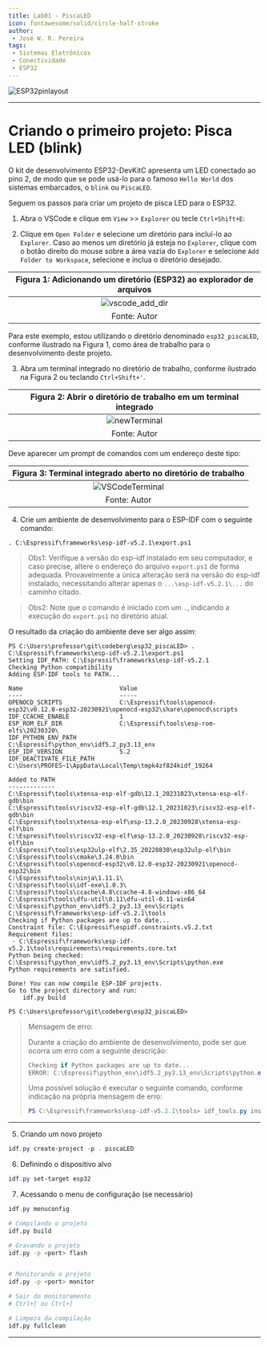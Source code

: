 ```yaml
---
title: Lab01 - PiscaLED
icon: fontawesome/solid/circle-half-stroke
author:
 - José W. R. Pereira
tags:
 - Sistemas Eletrônicos
 - Conectividade
 - ESP32
---
```


![ESP32pinlayout](img/lab00-pinlayout.png)

---

# Criando o primeiro projeto: Pisca LED (blink)

O kit de desenvolvimento ESP32-DevKitC apresenta um LED conectado ao pino 2, de modo que se pode usá-lo para o famoso `Hello World` dos sistemas embarcados, o `blink` ou `PiscaLED`. 

Seguem os passos para criar um projeto de pisca LED para o ESP32. 

1) Abra o VSCode e clique em `View` >> `Explorer` ou tecle `Ctrl+Shift+E`:

2) Clique em `Open Folder` e selecione um diretório para incluí-lo ao `Explorer`. Caso ao menos um diretório já esteja no `Explorer`, clique com o botão direito do mouse sobre a área vazia do `Explorer` e selecione `Add Folder to Workspace`, selecione e inclua o diretório desejado. 

| Figura 1: Adicionando um diretório (ESP32) ao explorador de arquivos |
|:--------------------------------------------------------------------:|
| ![vscode_add_dir](img/lab01-vscode_add_dir.png)                      |
| Fonte: Autor                                                         |

Para este exemplo, estou utilizando o diretório denominado `esp32_piscaLED`, conforme ilustrado na Figura 1, como área de trabalho para o desenvolvimento deste projeto.


3) Abra um terminal integrado no diretório de trabalho, conforme ilustrado na Figura 2 ou teclando `Ctrl+Shift+'`.

| Figura 2: Abrir o diretório de trabalho em um terminal integrado     |
|:--------------------------------------------------------------------:|
| ![newTerminal](img/lab01-newTerminal.png)                             |
| Fonte: Autor                                                         |

Deve aparecer um prompt de comandos com um endereço deste tipo:

| Figura 3: Terminal integrado aberto no diretório de trabalho         |
|:--------------------------------------------------------------------:|
| ![VSCodeTerminal](img/lab01-vscode_terminal.png)                     |
| Fonte: Autor                                                         |




4) Crie um ambiente de desenvolvimento para o ESP-IDF com o seguinte comando:

```PS1
. C:\Espressif\frameworks\esp-idf-v5.2.1\export.ps1
```

> Obs1: Verifique a versão do esp-idf instalado em seu computador, e caso precise, altere o endereço do arquivo `export.ps1` de forma adequada. Provavelmente a única alteração será na versão do esp-idf instalado, necessitando alterar apenas o `...\esp-idf-v5.2.1\...` do caminho citado. 



> Obs2: Note que o comando é iniciado com um `.`, indicando a execução do `export.ps1` no diretório atual. 

O resultado da criação do ambiente deve ser algo assim:

```PS1
PS C:\Users\professor\git\codeberg\esp32_piscaLED> . C:\Espressif\frameworks\esp-idf-v5.2.1\export.ps1
Setting IDF_PATH: C:\Espressif\frameworks\esp-idf-v5.2.1
Checking Python compatibility
Adding ESP-IDF tools to PATH...

Name                           Value
----                           -----
OPENOCD_SCRIPTS                C:\Espressif\tools\openocd-esp32\v0.12.0-esp32-20230921\openocd-esp32\share\openocd\scripts    
IDF_CCACHE_ENABLE              1
ESP_ROM_ELF_DIR                C:\Espressif\tools\esp-rom-elfs\20230320\
IDF_PYTHON_ENV_PATH            C:\Espressif\python_env\idf5.2_py3.13_env
ESP_IDF_VERSION                5.2
IDF_DEACTIVATE_FILE_PATH       C:\Users\PROFES~1\AppData\Local\Temp\tmpk4zf824kidf_19264

Added to PATH
-------------
C:\Espressif\tools\xtensa-esp-elf-gdb\12.1_20231023\xtensa-esp-elf-gdb\bin
C:\Espressif\tools\riscv32-esp-elf-gdb\12.1_20231023\riscv32-esp-elf-gdb\bin
C:\Espressif\tools\xtensa-esp-elf\esp-13.2.0_20230928\xtensa-esp-elf\bin
C:\Espressif\tools\riscv32-esp-elf\esp-13.2.0_20230928\riscv32-esp-elf\bin
C:\Espressif\tools\esp32ulp-elf\2.35_20220830\esp32ulp-elf\bin
C:\Espressif\tools\cmake\3.24.0\bin
C:\Espressif\tools\openocd-esp32\v0.12.0-esp32-20230921\openocd-esp32\bin
C:\Espressif\tools\ninja\1.11.1\
C:\Espressif\tools\idf-exe\1.0.3\
C:\Espressif\tools\ccache\4.8\ccache-4.8-windows-x86_64
C:\Espressif\tools\dfu-util\0.11\dfu-util-0.11-win64
C:\Espressif\python_env\idf5.2_py3.13_env\Scripts
C:\Espressif\frameworks\esp-idf-v5.2.1\tools
Checking if Python packages are up to date...
Constraint file: C:\Espressif\espidf.constraints.v5.2.txt
Requirement files:
 - C:\Espressif\frameworks\esp-idf-v5.2.1\tools\requirements\requirements.core.txt
Python being checked: C:\Espressif\python_env\idf5.2_py3.13_env\Scripts\python.exe
Python requirements are satisfied.

Done! You can now compile ESP-IDF projects.
Go to the project directory and run:
    idf.py build

PS C:\Users\professor\git\codeberg\esp32_piscaLED> 
```

> Mensagem de erro: 
> 
> Durante a criação do ambiente de desenvolvimento, pode ser que ocorra um erro com a seguinte descrição:
> 
> ```ps1
> Checking if Python packages are up to date...
> ERROR: C:\Espressif\python_env\idf5.2_py3.13_env\Scripts\python.exe doesn't exist! Please run the install script or "idf_tools.py install-python-env" in order to create it
> ```
> Uma possível solução é executar o seguinte comando, conforme indicação na própria mensagem de erro:
>
> ```ps1
> PS C:\Espressif\frameworks\esp-idf-v5.2.1\tools> idf_tools.py install-python-env
> ```

---

5) Criando um novo projeto

```ps1
idf.py create-project -p . piscaLED  
```

6) Definindo o dispositivo alvo
```ps1
idf.py set-target esp32
```


7) Acessando o menu de configuração (se necessário)
``` ps1
idf.py menuconfig
```

``` bash
# Compilando o projeto
idf.py build

# Gravando o projeto
idf.py -p <port> flash


# Monitorando o projeto
idf.py -p <port> monitor

# Sair do monitoramento
# Ctrl+[ ou Ctrl+]

# Limpeza da compilação
idf.py fullclean
```


---

